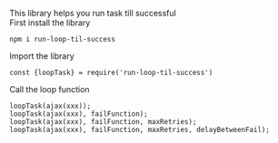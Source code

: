 This library helps you run task till successful\
First install the library
```
npm i run-loop-til-success
```
Import the library
```
const {loopTask} = require('run-loop-til-success')
```
Call the loop function
```
loopTask(ajax(xxx));
loopTask(ajax(xxx), failFunction);
loopTask(ajax(xxx), failFunction, maxRetries);
loopTask(ajax(xxx), failFunction, maxRetries, delayBetweenFail);
```
